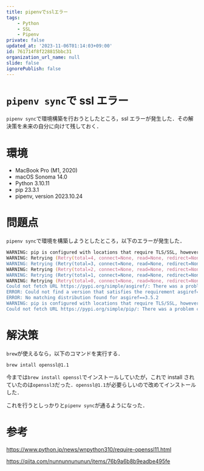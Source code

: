 ```yaml
---
title: pipenvでsslエラー
tags:
    - Python
    - SSL
    - Pipenv
private: false
updated_at: '2023-11-06T01:14:03+09:00'
id: 761714f8f228815bbc31
organization_url_name: null
slide: false
ignorePublish: false
---
```


# `pipenv sync`で ssl エラー

`pipenv sync`で環境構築を行おうとしたところ，ssl エラーが発生した．その解決策を未来の自分に向けて残しておく．

# 環境

-   MacBook Pro (M1, 2020)
-   macOS Sonoma 14.0
-   Python 3.10.11
-   pip 23.3.1
-   pipenv, version 2023.10.24

# 問題点

`pipenv sync`で環境を構築しようとしたところ，以下のエラーが発生した．

```zsh
WARNING: pip is configured with locations that require TLS/SSL, however the ssl module in Python is not available.
WARNING: Retrying (Retry(total=4, connect=None, read=None, redirect=None, status=None)) after connection broken by 'SSLError("Can't connect to HTTPS URL because the SSL module is not available.")': /simple/asgiref/
WARNING: Retrying (Retry(total=3, connect=None, read=None, redirect=None, status=None)) after connection broken by 'SSLError("Can't connect to HTTPS URL because the SSL module is not available.")': /simple/asgiref/
WARNING: Retrying (Retry(total=2, connect=None, read=None, redirect=None, status=None)) after connection broken by 'SSLError("Can't connect to HTTPS URL because the SSL module is not available.")': /simple/asgiref/
WARNING: Retrying (Retry(total=1, connect=None, read=None, redirect=None, status=None)) after connection broken by 'SSLError("Can't connect to HTTPS URL because the SSL module is not available.")': /simple/asgiref/
WARNING: Retrying (Retry(total=0, connect=None, read=None, redirect=None, status=None)) after connection broken by 'SSLError("Can't connect to HTTPS URL because the SSL module is not available.")': /simple/asgiref/
Could not fetch URL https://pypi.org/simple/asgiref/: There was a problem confirming the ssl certificate: HTTPSConnectionPool(host='pypi.org', port=443): Max retries exceeded with url: /simple/asgiref/ (Caused by SSLError("Can't connect to HTTPS URL because the SSL module is not available.")) - skipping
ERROR: Could not find a version that satisfies the requirement asgiref==3.5.2 (from versions: none)
ERROR: No matching distribution found for asgiref==3.5.2
WARNING: pip is configured with locations that require TLS/SSL, however the ssl module in Python is not available.
Could not fetch URL https://pypi.org/simple/pip/: There was a problem confirming the ssl certificate: HTTPSConnectionPool(host='pypi.org', port=443): Max retries exceeded with url: /simple/pip/ (Caused by SSLError("Can't connect to HTTPS URL because the SSL module is not available.")) - skipping
```

# 解決策

`brew`が使えるなら，以下のコマンドを実行する．

```zsh:terminal
brew intall openssl@1.1
```

今までは`brew install openssl`でインストールしていたが，これで install されていたのは`openssl3`だった．`openssl@1.1`が必要らしいので改めてインストールした．

これを行うとしっかりと`pipenv sync`が通るようになった．

# 参考

https://www.python.jp/news/wnpython310/require-openssl11.html

https://qiita.com/nunnunnununun/items/76b9a6b8b9eadbe495fe
